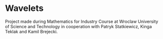 # Wavelets
Project made during Mathematics for Industry Course at Wroclaw University of Science and Technology in cooperation with Patryk Statkiewicz, Kinga Teklak and Kamil Brejecki.
